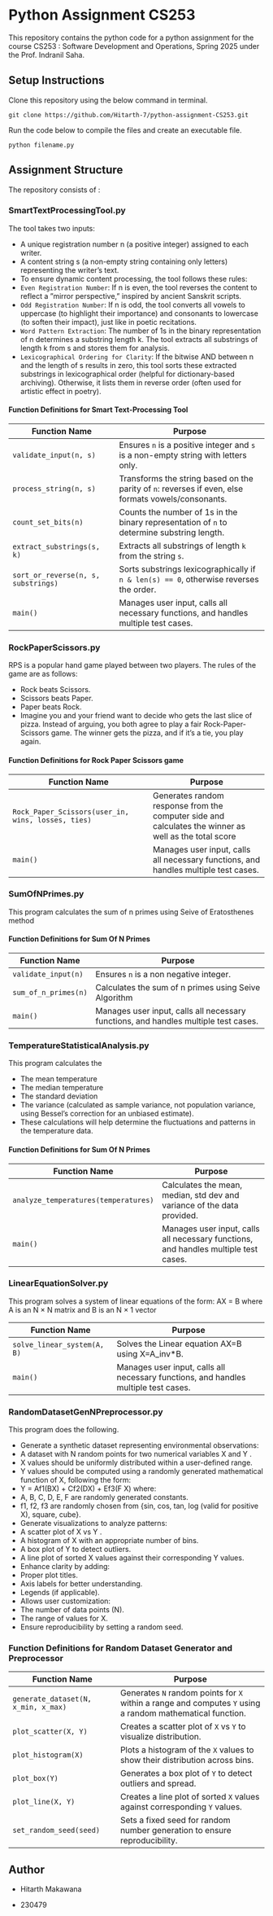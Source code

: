# Python Assignment CS253

This repository contains the python code for a python assignment for the course CS253 : Software Development and Operations, Spring 2025 under the Prof. Indranil Saha.

## Setup Instructions

Clone this repository using the below command in terminal.

```
git clone https://github.com/Hitarth-7/python-assignment-CS253.git
```

Run the code below to compile the files and create an executable file.

```
python filename.py
```

## Assignment Structure

The repository consists of :

### SmartTextProcessingTool.py

The tool takes two inputs:

- A unique registration number n (a positive integer) assigned to each writer.
- A content string s (a non-empty string containing only letters) representing the
  writer’s text.
- To ensure dynamic content processing, the tool follows these rules:
- `Even Registration Number`: If n is even, the tool reverses the content to reflect
  a ”mirror perspective,” inspired by ancient Sanskrit scripts.
- `Odd Registration Number`: If n is odd, the tool converts all vowels to uppercase
  (to highlight their importance) and consonants to lowercase (to soften their impact),
  just like in poetic recitations.
- `Word Pattern Extraction`: The number of 1s in the binary representation of
  n determines a substring length k. The tool extracts all substrings of length k from s
  and stores them for analysis.
- `Lexicographical Ordering for Clarity`: If the bitwise AND between n and the
  length of s results in zero, this tool sorts these extracted substrings in lexicographical order (helpful for dictionary-based archiving). Otherwise, it lists them in
  reverse order (often used for artistic effect in poetry).

#### Function Definitions for Smart Text-Processing Tool

| Function Name                       | Purpose                                                                                             |
| ----------------------------------- | --------------------------------------------------------------------------------------------------- |
| `validate_input(n, s)`              | Ensures `n` is a positive integer and `s` is a non-empty string with letters only.                  |
| `process_string(n, s)`              | Transforms the string based on the parity of `n`: reverses if even, else formats vowels/consonants. |
| `count_set_bits(n)`                 | Counts the number of 1s in the binary representation of `n` to determine substring length.          |
| `extract_substrings(s, k)`          | Extracts all substrings of length `k` from the string `s`.                                          |
| `sort_or_reverse(n, s, substrings)` | Sorts substrings lexicographically if `n & len(s) == 0`, otherwise reverses the order.              |
| `main()`                            | Manages user input, calls all necessary functions, and handles multiple test cases.                 |

### RockPaperScissors.py

RPS is a popular hand game played between two players. The rules of the game are as
follows:

- Rock beats Scissors.
- Scissors beats Paper.
- Paper beats Rock.
- Imagine you and your friend want to decide who gets the last slice of pizza. Instead of
  arguing, you both agree to play a fair Rock-Paper-Scissors game. The winner gets the pizza,
  and if it’s a tie, you play again.

#### Function Definitions for Rock Paper Scissors game

| Function Name                                      | Purpose                                                                                               |
| -------------------------------------------------- | ----------------------------------------------------------------------------------------------------- |
| `Rock_Paper_Scissors(user_in, wins, losses, ties)` | Generates random response from the computer side and calculates the winner as well as the total score |
| `main()`                                           | Manages user input, calls all necessary functions, and handles multiple test cases.                   |

### SumOfNPrimes.py

This program calculates the sum of n primes using Seive of Eratosthenes method

#### Function Definitions for Sum Of N Primes

| Function Name        | Purpose                                                                             |
| -------------------- | ----------------------------------------------------------------------------------- |
| `validate_input(n)`  | Ensures `n` is a non negative integer.                                              |
| `sum_of_n_primes(n)` | Calculates the sum of n primes using Seive Algorithm                                |
| `main()`             | Manages user input, calls all necessary functions, and handles multiple test cases. |

### TemperatureStatisticalAnalysis.py

This program calculates the

- The mean temperature
- The median temperature
- The standard deviation
- The variance (calculated as sample variance, not population variance, using Bessel’s
  correction for an unbiased estimate).
- These calculations will help determine the fluctuations and patterns in the temperature
  data.

#### Function Definitions for Sum Of N Primes

| Function Name                        | Purpose                                                                             |
| ------------------------------------ | ----------------------------------------------------------------------------------- |
| `analyze_temperatures(temperatures)` | Calculates the mean, median, std dev and variance of the data provided.             |
| `main()`                             | Manages user input, calls all necessary functions, and handles multiple test cases. |

### LinearEquationSolver.py

This program solves a system of linear equations of
the form:
AX = B
where A is an N × N matrix and B is an N × 1 vector

| Function Name               | Purpose                                                                             |
| --------------------------- | ----------------------------------------------------------------------------------- |
| `solve_linear_system(A, B)` | Solves the Linear equation AX=B using X=A_inv\*B.                                   |
| `main()`                    | Manages user input, calls all necessary functions, and handles multiple test cases. |

### RandomDatasetGenNPreprocessor.py

This program does the following.

- Generate a synthetic dataset representing environmental observations:
- A dataset with N random points for two numerical variables X and Y .
- X values should be uniformly distributed within a user-defined range.
- Y values should be computed using a randomly generated mathematical function
  of X, following the form:
- Y = Af1(BX) + Cf2(DX) + Ef3(F X)
  where:
- A, B, C, D, E, F are randomly generated constants.
- f1, f2, f3 are randomly chosen from {sin, cos, tan, log (valid for positive X),
  square, cube}.
- Generate visualizations to analyze patterns:
- A scatter plot of X vs Y .
- A histogram of X with an appropriate number of bins.
- A box plot of Y to detect outliers.
- A line plot of sorted X values against their corresponding Y values.
- Enhance clarity by adding:
- Proper plot titles.
- Axis labels for better understanding.
- Legends (if applicable).
- Allows user customization:
- The number of data points (N).
- The range of values for X.
- Ensure reproducibility by setting a random seed.

### Function Definitions for Random Dataset Generator and Preprocessor

| Function Name                       | Purpose                                                                                                   |
| ----------------------------------- | --------------------------------------------------------------------------------------------------------- |
| `generate_dataset(N, x_min, x_max)` | Generates `N` random points for `X` within a range and computes `Y` using a random mathematical function. |
| `plot_scatter(X, Y)`                | Creates a scatter plot of `X` vs `Y` to visualize distribution.                                           |
| `plot_histogram(X)`                 | Plots a histogram of the `X` values to show their distribution across bins.                               |
| `plot_box(Y)`                       | Generates a box plot of `Y` to detect outliers and spread.                                                |
| `plot_line(X, Y)`                   | Creates a line plot of sorted `X` values against corresponding `Y` values.                                |
| `set_random_seed(seed)`             | Sets a fixed seed for random number generation to ensure reproducibility.                                 |

## Author

- Hitarth Makawana

- 230479
